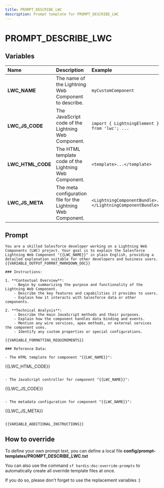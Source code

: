 ```yaml
---
title: PROMPT_DESCRIBE_LWC
description: Prompt template for PROMPT_DESCRIBE_LWC
---
```


# PROMPT_DESCRIBE_LWC

## Variables
| Name | Description | Example |
| :------|:-------------|:---------|
| **LWC_NAME** | The name of the Lightning Web Component to describe. | `myCustomComponent` |
| **LWC_JS_CODE** | The JavaScript code of the Lightning Web Component. | `import { LightningElement } from 'lwc'; ...` |
| **LWC_HTML_CODE** | The HTML template code of the Lightning Web Component. | `<template>...</template>` |
| **LWC_JS_META** | The meta configuration file for the Lightning Web Component. | `<LightningComponentBundle>...</LightningComponentBundle>` |

## Prompt

```
You are a skilled Salesforce developer working on a Lightning Web Components (LWC) project. Your goal is to explain the Salesforce Lightning Web Component "{{LWC_NAME}}" in plain English, providing a detailed explanation suitable for other developers and business users.  {{VARIABLE_OUTPUT_FORMAT_MARKDOWN_DOC}}

### Instructions:

1. **Contextual Overview**:
    - Begin by summarizing the purpose and functionality of the Lightning Web Component.
    - Describe the key features and capabilities it provides to users.
    - Explain how it interacts with Salesforce data or other components.

2. **Technical Analysis**:
    - Describe the main JavaScript methods and their purposes.
    - Explain how the component handles data binding and events.
    - Mention any wire services, apex methods, or external services the component uses.
    - Identify any custom properties or special configurations.

{{VARIABLE_FORMATTING_REQUIREMENTS}}

### Reference Data:

- The HTML template for component "{{LWC_NAME}}":
```
{{LWC_HTML_CODE}}
```

- The JavaScript controller for component "{{LWC_NAME}}":
```
{{LWC_JS_CODE}}
```

- The metadata configuration for component "{{LWC_NAME}}":
```
{{LWC_JS_META}}
```

{{VARIABLE_ADDITIONAL_INSTRUCTIONS}}

```

## How to override

To define your own prompt text, you can define a local file **config/prompt-templates/PROMPT_DESCRIBE_LWC.txt**

You can also use the command `sf hardis:doc:override-prompts` to automatically create all override template files at once.

If you do so, please don't forget to use the replacement variables :)
